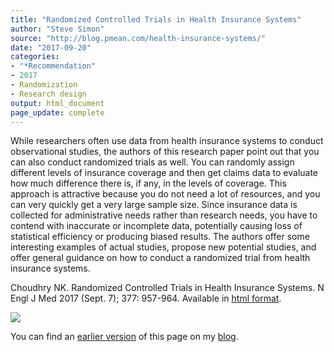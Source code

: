 ```yaml
---
title: "Randomized Controlled Trials in Health Insurance Systems"
author: "Steve Simon"
source: "http://blog.pmean.com/health-insurance-systems/"
date: "2017-09-20"
categories:
- "*Recommendation"
- 2017
- Randomization
- Research design
output: html_document
page_update: complete
---
```


While researchers often use data from health insurance systems to conduct observational studies, the authors of this research paper point out that you can also conduct randomized trials as well. You can randomly assign different levels of insurance coverage and then get claims data to evaluate how much difference there is, if any, in the levels of coverage. This approach is attractive because you do not need a lot of resources, and you can very quickly get a very large sample size. Since insurance data is collected for administrative needs rather than research needs, you have to contend with inaccurate or incomplete data, potentially causing loss of statistical efficiency or producing biased results. The authors offer some interesting examples of actual studies, propose new potential studies, and offer general guidance on how to conduct a randomized trial from health insurance systems.

<!---More--->

Choudhry NK. Randomized Controlled Trials in Health Insurance Systems. N Engl J Med 2017 (Sept. 7); 377: 957-964. Available in [html format][chou1].

[chou1]: http://www.nejm.org/doi/full/10.1056/NEJMra1510058

![](http://www.pmean.com/new-images/17/health-insurance-systems01.png)

You can find an [earlier version][sim1] of this page on my [blog][sim2].

[sim1]: http://blog.pmean.com/health-insurance-systems/
[sim2]: http://blog.pmean.com

